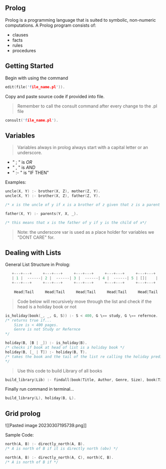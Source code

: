 
## Prolog

Prolog is a programming language that is suited to symbolic, non-numeric computations. A Prolog program consists of:

- clauses
- facts
- rules
- procedures

## Getting Started

Begin with using the command

````c
edit(file('file_name.pl')).
````

Copy and paste source code if provided into file.

> Remember to call the consult command after every change to the .pl file

````c
consult('file_name.pl').
````

## Variables

> Variables always in prolog always start with a capital letter or an underscore.

-  " ; " is *OR*
-  " , " is *AND*
-  " :- " is "IF THEN"

Examples:

````c
uncle(X, Y) :- brother(X, Z), mother(Z, Y).
uncle(X, Y) :- brother(X, Z), father(Z, Y).

/* x is the uncle of y if x is a brother of z given that z is a parent of y*/
````

````c
father(X, Y) :- parents(Y, X, _).

/* this means that x is the father of y if y is the child of x*/
````

> Note: the underscore var is used as a place holder for variables we "DONT CARE" for.

## Dealing with Lists

General List Structure in Prolog:
````C
   +---+---+     +---+---+     +---+---+     +---+---+     +---+---+
   | 1 |  ------| 2 |  ------| 3 |  ------| 4 |  ------| 5 | []|    |
   +---+---+     +---+---+     +---+---+     +---+---+     +---+---+  
   
	Head|Tail     Head|Tail     Head|Tail     Head|Tail     Head|Tail
````

> Code below will recursively move through the list and check if the head is a holiday book or not 

````C
is_holiday(book(_, _, G, S)) :- S < 400, G \== study, G \== refernce.
/* returns true if...
    Size is < 400 pages.
    Genre is not Study or Refernce
*/

holiday(B, [B | _]) :- is_holiday(B).
/* checks if book at head of list is a holiday book */
holiday(B, [_ | T]) :- holiday(B, T).
/* takes the book and the tail of the list re calling the holiday predicate above checking if the next book is a holiday book or not and so on till the end of the list.
*/
````

> Use this code to build Library of all books

````C
build_library(Lib) :- findall(book(Title, Author, Genre, Size), book(Title, Author, Genre, Size), Lib).
````

Finally run command in terminal...

````C
build_library(L), holiday(B, L).
````

## Grid prolog

![[Pasted image 20230307195739.png]]

Sample Code:

````C
north(A, B) :- directly_north(A, B).
/* A is north of B if it is directly north (obv) */

north(A, B) :- directly_north(A, C), north(C, B).
/* A is north of B if */
````
